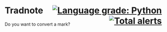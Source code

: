 <style>a {float: right;}</style>
# Tradnote <a href="https://lgtm.com/projects/g/VictorBetsch/Tradnote/context:python"><img alt="Language grade: Python" src="https://img.shields.io/lgtm/grade/python/g/VictorBetsch/Tradnote.svg?logo=lgtm&logoWidth=18"/></a> [![Total alerts](https://img.shields.io/lgtm/alerts/g/VictorBetsch/Tradnote.svg?logo=lgtm&logoWidth=18)](https://lgtm.com/projects/g/VictorBetsch/Tradnote/alerts/)
Do you want to convert a mark?
